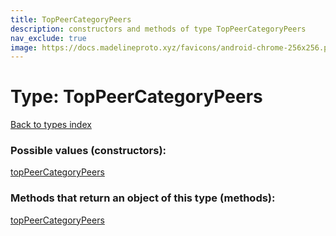 ```yaml
---
title: TopPeerCategoryPeers
description: constructors and methods of type TopPeerCategoryPeers
nav_exclude: true
image: https://docs.madelineproto.xyz/favicons/android-chrome-256x256.png
---
```

# Type: TopPeerCategoryPeers
[Back to types index](index.md)



### Possible values (constructors):

[topPeerCategoryPeers](../constructors/topPeerCategoryPeers.md)  



### Methods that return an object of this type (methods):



[topPeerCategoryPeers](../constructors/topPeerCategoryPeers.md)  


